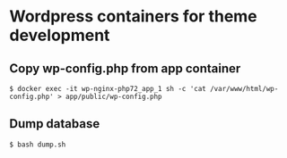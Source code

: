 # Wordpress containers for theme development

## Copy wp-config.php from app container

```
$ docker exec -it wp-nginx-php72_app_1 sh -c 'cat /var/www/html/wp-config.php' > app/public/wp-config.php
```

## Dump database

```
$ bash dump.sh
```
